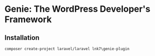 # Genie: The WordPress Developer's Framework

## Installation

`composer create-project laravel/laravel lnk7\genie-plugin`

